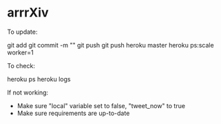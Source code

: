 # arrrXiv

To update:

git add <updates>
git commit -m "<commit message>"
git push
git push heroku master
heroku ps:scale worker=1

To check:

heroku ps
heroku logs

If not working:
- Make sure "local" variable set to false, "tweet_now" to true
- Make sure requirements are up-to-date
